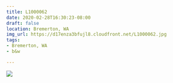 ```yaml
---
title: L1000062
date: 2020-02-28T16:30:23-08:00
draft: false
location: Bremerton, WA
img_url: https://d17enza3bfujl8.cloudfront.net/L1000062.jpg
tags:
- Bremerton, WA
- b&w

---
```


![](https://d17enza3bfujl8.cloudfront.net/L1000062.jpg)

